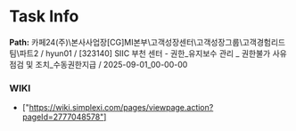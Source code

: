 # Task Info

**Path:** 카페24(주)\본사사업장\[CG]MI본부\고객성장센터\고객성장그룹\고객경험리드팀\파트2 / hyun01 / [323140] SIIC 부천 센터 - 권한_유지보수 관리 _ 권한불가 사유 점검 및 조치_수동권한지급 / 2025-09-01_00-00-00

### WIKI
- ["https://wiki.simplexi.com/pages/viewpage.action?pageId=2777048578"]

